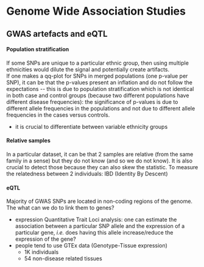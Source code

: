 # Genome Wide Association Studies

## GWAS artefacts and eQTL

#### Population stratification
If some SNPs are unique to a particular ethnic group, then using multiple ethnicities would dilute the signal and potentially create artifacts.  
If one makes a qq-plot for SNPs in merged populations (one p-value per SNP), it can be that the p-values present an inflation and do not follow the expectations -- this is due to population stratification which is not identical in both case and control groups (because two different populations have different disease frequencies): the significance of p-values is due to different allele frequencies in the populations and not due to different allele frequencies in the cases versus controls.  
* it is crucial to differentiate between variable ethnicity groups

#### Relative samples
In a particular dataset, it can be that 2 samples are relative (from the same family in a sense) but they do not know (and so we do not know). It is also crucial to detect those because they can also skew the statistic.
To measure the relatedness between 2 individuals: IBD (Identity By Descent)

#### eQTL
Majority of GWAS SNPs are located in non-coding regions of the genome. The what can we do to link them to genes?
* expression Quantitative Trait Loci analysis: one can estimate the association between a particular SNP allele and the expression of a particular gene, *i.e.* does having this allele increase/reduce the expression of the gene?
* people tend to use GTEx data (Genotype-Tissue expression)
  * 1K individuals
  * 54 non-disease related tissues 
